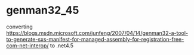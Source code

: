 # genman32_45
converting https://blogs.msdn.microsoft.com/junfeng/2007/04/14/genman32-a-tool-to-generate-sxs-manifest-for-managed-assembly-for-registration-free-com-net-interop/ to .net4.5
